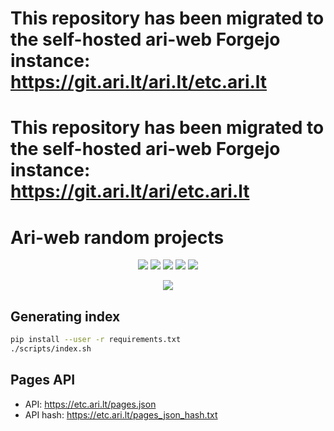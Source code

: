 # This repository has been migrated to the self-hosted ari-web Forgejo instance: <https://git.ari.lt/ari.lt/etc.ari.lt>
# This repository has been migrated to the self-hosted ari-web Forgejo instance: <https://git.ari.lt/ari/etc.ari.lt>
# Ari-web random projects

<p align="center">
  <img src="https://img.shields.io/badge/Maintained-Yes-green?color=red&style=flat-square">
  <img src="https://img.shields.io/github/last-commit/ari-lt/etc.ari.lt?color=red&style=flat-square">
  <img src="https://img.shields.io/github/repo-size/ari-lt/etc.ari.lt?color=red&style=flat-square">
  <img src="https://img.shields.io/github/issues/ari-lt/etc.ari.lt?color=red&style=flat-square">
  <img src="https://img.shields.io/github/stars/ari-lt/etc.ari.lt?color=red&style=flat-square">
</p>

<p align="center">
  <img src="https://api.netlify.com/api/v1/badges/191f2e4c-f499-42b2-b699-4a48a6ad5184/deploy-status" />
</p>

## Generating index

```sh
pip install --user -r requirements.txt
./scripts/index.sh
```

## Pages API

-   API: https://etc.ari.lt/pages.json
-   API hash: https://etc.ari.lt/pages_json_hash.txt
